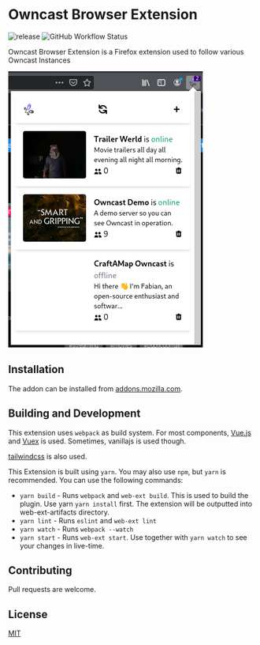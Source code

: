 # Owncast Browser Extension 

![release](https://img.shields.io/github/v/release/craftamap/owncast-browser-extension?style=flat-square) ![GitHub Workflow Status](https://img.shields.io/github/workflow/status/craftamap/owncast-browser-extension/build?style=flat-square)

Owncast Browser Extension is a Firefox extension used to follow various
Owncast Instances

![Screenshot](.github/screenshot.png)

## Installation

The addon can be installed from [addons.mozilla.com](https://addons.mozilla.org/en-US/firefox/addon/owncast-extension/).

## Building and Development

This extension uses `webpack` as build system. For most components, [Vue.js](https://vuejs.org/)
and [Vuex](https://vuex.vuejs.org/) is used. Sometimes, vanillajs is used though.

[tailwindcss](https://tailwindcss.com/) is also used.

This Extension is built using `yarn`. You may also use `npm`, but `yarn` is 
recommended. You can use the following commands:

- `yarn build` - Runs `webpack` and `web-ext build`.
  This is used to build the plugin. Use yarn `yarn install` 
  first. The extension will be outputted into web-ext-artifacts directory.
- `yarn lint` - Runs `eslint` and `web-ext lint`
- `yarn watch` - Runs `webpack --watch`
- `yarn start` - Runs `web-ext start`. Use together with `yarn watch` to see
  your changes in live-time.

## Contributing

Pull requests are welcome.

## License

[MIT](https://choosealicense.com/licenses/mit/)
